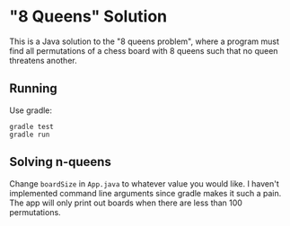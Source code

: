 "8 Queens" Solution
===================

This is a Java solution to the "8 queens problem", where a program must find all permutations of a chess board with 8 queens such that no queen threatens another.


Running
-------

Use gradle:

    gradle test
    gradle run


Solving n-queens
----------------

Change `boardSize` in `App.java` to whatever value you would like. I haven't implemented command line arguments since gradle makes it such a pain.
The app will only print out boards when there are less than 100 permutations.
